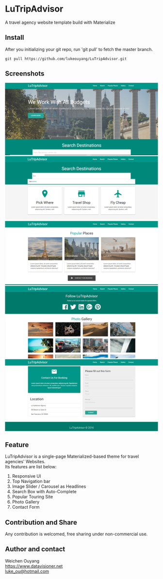 # LuTripAdvisor
A travel agency website template build with Materialize

## Install
After you initializing your git repo, run 'git pull' to fetch the master branch.
```shell
git pull https://github.com/lukeouyang/LuTripAdvisor.git
```
## Screenshots
![Screenshot-1](https://raw.githubusercontent.com/lukeouyang/LuTripAdvisor/master/img/LuTripAdvisor-1.png)
![Screenshot-2](https://raw.githubusercontent.com/lukeouyang/LuTripAdvisor/master/img/LuTripAdvisor-2.png)
![Screenshot-3](https://raw.githubusercontent.com/lukeouyang/LuTripAdvisor/master/img/LuTripAdvisor-3.png)
![Screenshot-4](https://raw.githubusercontent.com/lukeouyang/LuTripAdvisor/master/img/LuTripAdvisor-4.png)
![Screenshot-5](https://raw.githubusercontent.com/lukeouyang/LuTripAdvisor/master/img/LuTripAdvisor-5.png)
## Feature
LuTripAdvisor is a single-page Materialized-based theme for travel agencies' Websites.  
Its features are list below:  

1. Responsive UI
2. Top Navigation bar
3. Image Slider / Carousel as Headlines
4. Search Box with Auto-Complete
5. Popular Touring Site
6. Photo Gallery
7. Contact Form

## Contribution and Share
Any contribution is welcomed, free sharing under non-commercial use.

## Author and contact
Weichen Ouyang  
<https://www.datavisioner.net>  
<luke_ou@hotmail.com>  


